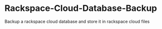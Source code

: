 Rackspace-Cloud-Database-Backup
===============================

Backup a rackspace cloud database and store it in rackspace cloud files
